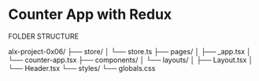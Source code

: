 # Counter App with Redux

FOLDER STRUCTURE

alx-project-0x06/
├── store/
│   └── store.ts
├── pages/
│   ├── _app.tsx
│   └── counter-app.tsx
├── components/
│   └── layouts/
│       ├── Layout.tsx
│       └── Header.tsx
└── styles/
    └── globals.css
